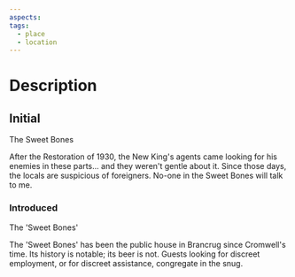 ```yaml
---
aspects: 
tags:
  - place
  - location
---
```

# Description
## Initial
The Sweet Bones 

After the Restoration of 1930, the New King's agents came looking for his enemies in these parts... and they weren't gentle about it. Since those days, the locals are suspicious of foreigners. No-one in the Sweet Bones will talk to me.

### Introduced
The 'Sweet Bones'

The 'Sweet Bones' has been the public house in Brancrug since Cromwell's time. Its history is notable; its beer is not. Guests looking for discreet employment, or for discreet assistance, congregate in the snug.